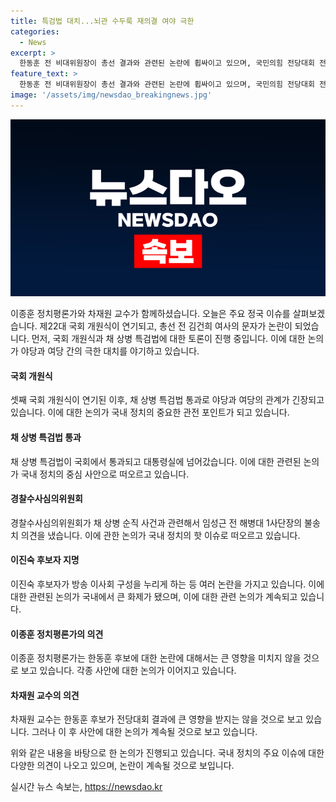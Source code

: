 ```yaml
---
title: 특검법 대치...뇌관 수두룩 재의결 여야 극한
categories:
  - News
excerpt: >
  한동훈 전 비대위원장이 총선 결과와 관련된 논란에 휩싸이고 있으며, 국민의힘 전당대회 전에 발생한 김건희 여사의 문자 문제가 논의되고 있습니다. 민주당은 여당 전당대회 소식과 함께 검사 탄핵과 관련한 이슈도 다루고 있으며, 청와대와 검찰 간의 갈등도 논의중입니다. 전체적으로 정치 거리는 여전히 계속되고 있습니다.
feature_text: >
  한동훈 전 비대위원장이 총선 결과와 관련된 논란에 휩싸이고 있으며, 국민의힘 전당대회 전에 발생한 김건희 여사의 문자 문제가 논의되고 있습니다. 민주당은 여당 전당대회 소식과 함께 검사 탄핵과 관련한 이슈도 다루고 있으며, 청와대와 검찰 간의 갈등도 논의중입니다. 전체적으로 정치 거리는 여전히 계속되고 있습니다.
image: '/assets/img/newsdao_breakingnews.jpg'
---
```


<p><img src="/assets/img/newsdao_breakingnews.jpg" alt="pcversion 속보" /></p>

<p>이종훈 정치평론가와 차재원 교수가 함께하셨습니다. 오늘은 주요 정국 이슈를 살펴보겠습니다. 제22대 국회 개원식이 연기되고, 총선 전 김건희 여사의 문자가 논란이 되었습니다. 먼저, 국회 개원식과 채 상병 특검법에 대한 토론이 진행 중입니다. 이에 대한 논의가 야당과 여당 간의 극한 대치를 야기하고 있습니다.</p>

<h4>국회 개원식</h4>

<p>셋째 국회 개원식이 연기된 이후, 채 상병 특검법 통과로 야당과 여당의 관계가 긴장되고 있습니다. 이에 대한 논의가 국내 정치의 중요한 관전 포인트가 되고 있습니다.</p>

<h4>채 상병 특검법 통과</h4>

<p>채 상병 특검법이 국회에서 통과되고 대통령실에 넘어갔습니다. 이에 대한 관련된 논의가 국내 정치의 중심 사안으로 떠오르고 있습니다.</p>

<h4>경찰수사심의위원회</h4>

<p>경찰수사심의위원회가 채 상병 순직 사건과 관련해서 임성근 전 해병대 1사단장의 불송치 의견을 냈습니다. 이에 관한 논의가 국내 정치의 핫 이슈로 떠오르고 있습니다.</p>

<h4>이진숙 후보자 지명</h4>

<p>이진숙 후보자가 방송 이사회 구성을 누리게 하는 등 여러 논란을 가지고 있습니다. 이에 대한 관련된 논의가 국내에서 큰 화제가 됐으며, 이에 대한 관련 논의가 계속되고 있습니다.</p>

<h4>이종훈 정치평론가의 의견</h4>

<p>이종훈 정치평론가는 한동훈 후보에 대한 논란에 대해서는 큰 영향을 미치지 않을 것으로 보고 있습니다. 각종 사안에 대한 논의가 이어지고 있습니다.</p>

<h4>차재원 교수의 의견</h4>

<p>차재원 교수는 한동훈 후보가 전당대회 결과에 큰 영향을 받지는 않을 것으로 보고 있습니다. 그러나 이 후 사안에 대한 논의가 계속될 것으로 보고 있습니다.</p>

<p>위와 같은 내용을 바탕으로 한 논의가 진행되고 있습니다. 국내 정치의 주요 이슈에 대한 다양한 의견이 나오고 있으며, 논란이 계속될 것으로 보입니다.</p>
실시간 뉴스 속보는, <a href="https://newsdao.kr" rel="dofollow">https://newsdao.kr</a>


